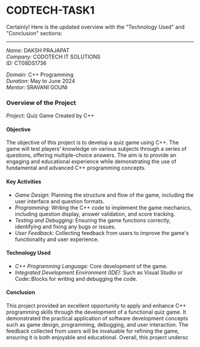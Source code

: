 # CODTECH-TASK1

Certainly! Here is the updated overview with the "Technology Used" and "Conclusion" sections:

---

*Name:* DAKSH PRAJAPAT  
*Company:* CODOTECH IT SOLUTIONS  
*ID:* CT08DS1736

*Domain:* C++ Programming  
*Duration:* May to June 2024  
*Mentor:* SRAVANI GOUNI  

### Overview of the Project

*Project:* Quiz Game Created by C++

#### Objective

The objective of this project is to develop a quiz game using C++. The game will test players' knowledge on various subjects through a series of questions, offering multiple-choice answers. The aim is to provide an engaging and educational experience while demonstrating the use of fundamental and advanced C++ programming concepts.

#### Key Activities

- *Game Design:* Planning the structure and flow of the game, including the user interface and question formats.
- *Programming:* Writing the C++ code to implement the game mechanics, including question display, answer validation, and score tracking.
- *Testing and Debugging:* Ensuring the game functions correctly, identifying and fixing any bugs or issues.
- *User Feedback:* Collecting feedback from users to improve the game's functionality and user experience.

#### Technology Used

- *C++ Programming Language:* Core development of the game.
- *Integrated Development Environment (IDE):* Such as Visual Studio or Code::Blocks for writing and debugging the code.


#### Conclusion

This project provided an excellent opportunity to apply and enhance C++ programming skills through the development of a functional quiz game. It demonstrated the practical application of software development concepts such as game design, programming, debugging, and user interaction. The feedback collected from users will be invaluable for refining the game, ensuring it is both enjoyable and educational. Overall, this project undersc
